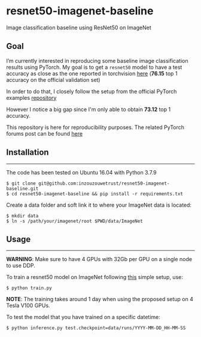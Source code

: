 # resnet50-imagenet-baseline
Image classification baseline using ResNet50 on ImageNet

## Goal

I’m currently interested in reproducing some baseline image classification results using PyTorch.
My goal is to get a `resnet50` model to have a test accuracy as close as the one reported in torchvision [here](https://pytorch.org/vision/0.8/models.html) (**76.15** top 1 accuracy on the official validation set)

In order to do that, I closely follow the setup from the official PyTorch examples [repository](https://github.com/pytorch/examples/blob/master/imagenet/main.py)

However I notice a big gap since I'm only able to obtain **73.12** top 1 accuracy.

This repository is here for reproducibility purposes.
The related PyTorch forums post can be found [here](https://discuss.pytorch.org/t/testing-accuracy-gap-when-training-a-resnet50-on-imagenet-from-scratch/110611)

## Installation

---

The code has been tested on Ubuntu 16.04 with Python 3.7.9

```
$ git clone git@github.com:inzouzouwetrust/resnet50-imagenet-baseline.git
$ cd resnet50-imagenet-baseline && pip install -r requirements.txt
```

Create a data folder and soft link it to where your ImageNet data is located:

```
$ mkdir data
$ ln -s /path/your/imagenet/root $PWD/data/ImageNet
```

## Usage

---

**WARNING**: Make sure to have 4 GPUs with 32Gb per GPU on a single node to use DDP.

To train a resnet50 model on ImageNet following [this](https://github.com/pytorch/examples/blob/master/imagenet/main.py) simple setup, use:

```
$ python train.py
```

**NOTE**: The training takes around 1 day when using the proposed setup on 4 Tesla V100 GPUs.

To test the model that you have trained on a specific datetime:

```
$ python inference.py test.checkpoint=data/runs/YYYY-MM-DD_HH-MM-SS
```

